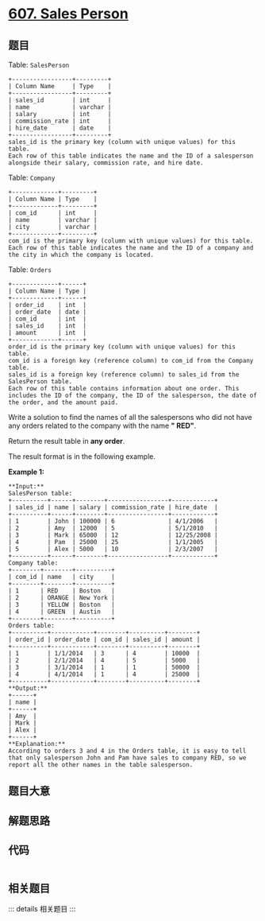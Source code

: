# [607. Sales Person](https://leetcode.com/problems/sales-person)

## 题目

Table: `SalesPerson`

    
    
    +-----------------+---------+
    | Column Name     | Type    |
    +-----------------+---------+
    | sales_id        | int     |
    | name            | varchar |
    | salary          | int     |
    | commission_rate | int     |
    | hire_date       | date    |
    +-----------------+---------+
    sales_id is the primary key (column with unique values) for this table.
    Each row of this table indicates the name and the ID of a salesperson alongside their salary, commission rate, and hire date.
    



Table: `Company`

    
    
    +-------------+---------+
    | Column Name | Type    |
    +-------------+---------+
    | com_id      | int     |
    | name        | varchar |
    | city        | varchar |
    +-------------+---------+
    com_id is the primary key (column with unique values) for this table.
    Each row of this table indicates the name and the ID of a company and the city in which the company is located.
    



Table: `Orders`

    
    
    +-------------+------+
    | Column Name | Type |
    +-------------+------+
    | order_id    | int  |
    | order_date  | date |
    | com_id      | int  |
    | sales_id    | int  |
    | amount      | int  |
    +-------------+------+
    order_id is the primary key (column with unique values) for this table.
    com_id is a foreign key (reference column) to com_id from the Company table.
    sales_id is a foreign key (reference column) to sales_id from the SalesPerson table.
    Each row of this table contains information about one order. This includes the ID of the company, the ID of the salesperson, the date of the order, and the amount paid.
    



Write a solution to find the names of all the salespersons who did not have
any orders related to the company with the name **" RED"**.

Return the result table in **any order**.

The result format is in the following example.



**Example 1:**

    
    
    **Input:** 
    SalesPerson table:
    +----------+------+--------+-----------------+------------+
    | sales_id | name | salary | commission_rate | hire_date  |
    +----------+------+--------+-----------------+------------+
    | 1        | John | 100000 | 6               | 4/1/2006   |
    | 2        | Amy  | 12000  | 5               | 5/1/2010   |
    | 3        | Mark | 65000  | 12              | 12/25/2008 |
    | 4        | Pam  | 25000  | 25              | 1/1/2005   |
    | 5        | Alex | 5000   | 10              | 2/3/2007   |
    +----------+------+--------+-----------------+------------+
    Company table:
    +--------+--------+----------+
    | com_id | name   | city     |
    +--------+--------+----------+
    | 1      | RED    | Boston   |
    | 2      | ORANGE | New York |
    | 3      | YELLOW | Boston   |
    | 4      | GREEN  | Austin   |
    +--------+--------+----------+
    Orders table:
    +----------+------------+--------+----------+--------+
    | order_id | order_date | com_id | sales_id | amount |
    +----------+------------+--------+----------+--------+
    | 1        | 1/1/2014   | 3      | 4        | 10000  |
    | 2        | 2/1/2014   | 4      | 5        | 5000   |
    | 3        | 3/1/2014   | 1      | 1        | 50000  |
    | 4        | 4/1/2014   | 1      | 4        | 25000  |
    +----------+------------+--------+----------+--------+
    **Output:** 
    +------+
    | name |
    +------+
    | Amy  |
    | Mark |
    | Alex |
    +------+
    **Explanation:** 
    According to orders 3 and 4 in the Orders table, it is easy to tell that only salesperson John and Pam have sales to company RED, so we report all the other names in the table salesperson.
    


## 题目大意

## 解题思路

## 代码

```javascript

```

## 相关题目

::: details 相关题目
:::
